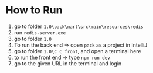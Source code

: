 # How to Run

1. go to folder `1.0\pack\nart\src\main\resources\redis`
2. run `redis-server.exe`
3. go to folder `1.0`
4. To run the back end => open `pack` as a project in IntelliJ
5. go to folder `1.0\C_C_front`, and open a terminal here
6. to run the front end => type `npm run dev`
7. go to the given URL in the terminal and login
